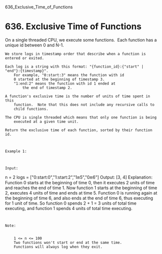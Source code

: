 636_Exclusive_Time_of_Functions
# 636. Exclusive Time of Functions

On a single threaded CPU, we execute some functions.  Each function has
        a unique id between 0 and N-1.

    We store logs in timestamp order that describe when a function is entered or exited.

    Each log is a string with this format: "{function_id}:{"start" | "end"}:{timestamp}". 
        For example, "0:start:3" means the function with id
        0 started at the beginning of timestamp 3. 
        "1:end:2" means the function with id 1 ended at
            the end of timestamp 2.

    A function's exclusive time is the number of units of time spent in this
        function.  Note that this does not include any recursive calls to
        child functions.

    The CPU is single threaded which means that only one function is being
        executed at a given time unit.

    Return the exclusive time of each function, sorted by their function id.

     

    Example 1:

    

    Input:
n = 2
logs = ["0:start:0","1:start:2","1:end:5","0:end:6"]
Output: [3, 4]
Explanation:
Function 0 starts at the beginning of time 0, then it executes 2 units of time and reaches the end of time 1.
Now function 1 starts at the beginning of time 2, executes 4 units of time and ends at time 5.
Function 0 is running again at the beginning of time 6, and also ends at the end of time 6, thus executing for 1 unit of time.
So function 0 spends 2 + 1 = 3 units of total time executing, and function 1 spends 4 units of total time executing.

     

    Note:

    
        1 <= n <= 100
        Two functions won't start or end at the same time.
        Functions will always log when they exit.